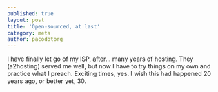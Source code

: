 ```yaml
---
published: true
layout: post
title: 'Open-sourced, at last'
category: meta
author: pacodotorg
---
```

I have finally let go of my ISP, after... many years of hosting. They (a2hosting) served me well, but now I have to try things on my own and practice what I preach. Exciting times, yes. I wish this had happened 20 years ago, or better yet, 30.
